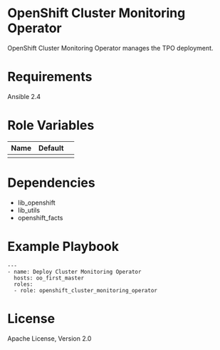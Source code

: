# OpenShift Cluster Monitoring Operator

OpenShift Cluster Monitoring Operator manages the TPO deployment.

# Requirements

Ansible 2.4

# Role Variables

| Name                                      | Default                |                  |
|-------------------------------------------|------------------------|------------------|
|                                           |                        |                  |

# Dependencies

- lib_openshift
- lib_utils
- openshift_facts

# Example Playbook

```
---
- name: Deploy Cluster Monitoring Operator
  hosts: oo_first_master
  roles:
  - role: openshift_cluster_monitoring_operator
```

# License

Apache License, Version 2.0
